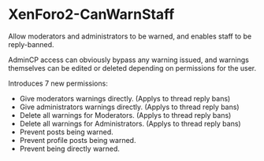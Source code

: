 # XenForo2-CanWarnStaff

Allow moderators and administrators to be warned, and enables staff to be reply-banned.

AdminCP access can obviously bypass any warning issued, and warnings themselves can be edited or deleted depending on permissions for the user.

Introduces 7 new permissions:

- Give moderators warnings directly. (Applys to thread reply bans)
- Give administrators warnings directly. (Applys to thread reply bans)
- Delete all warnings for Moderators. (Applys to thread reply bans)
- Delete all warnings for Administrators. (Applys to thread reply bans)
- Prevent posts being warned.
- Prevent profile posts being warned.
- Prevent being directly warned.